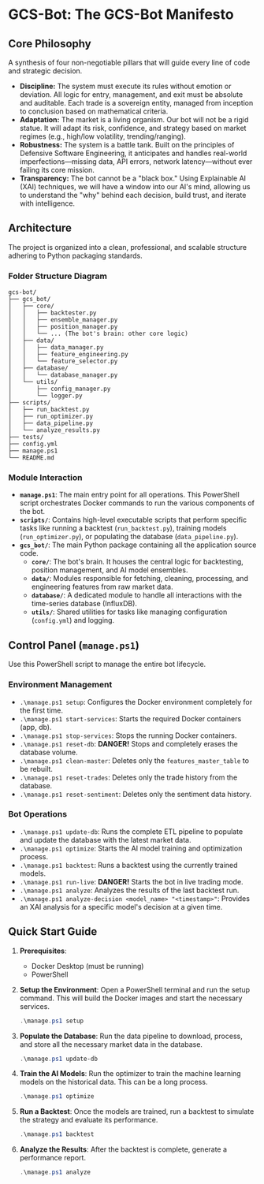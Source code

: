# GCS-Bot: The GCS-Bot Manifesto

## Core Philosophy
A synthesis of four non-negotiable pillars that will guide every line of code and strategic decision.

*   **Discipline:** The system must execute its rules without emotion or deviation. All logic for entry, management, and exit must be absolute and auditable. Each trade is a sovereign entity, managed from inception to conclusion based on mathematical criteria.
*   **Adaptation:** The market is a living organism. Our bot will not be a rigid statue. It will adapt its risk, confidence, and strategy based on market regimes (e.g., high/low volatility, trending/ranging).
*   **Robustness:** The system is a battle tank. Built on the principles of Defensive Software Engineering, it anticipates and handles real-world imperfections—missing data, API errors, network latency—without ever failing its core mission.
*   **Transparency:** The bot cannot be a "black box." Using Explainable AI (XAI) techniques, we will have a window into our AI's mind, allowing us to understand the "why" behind each decision, build trust, and iterate with intelligence.

## Architecture

The project is organized into a clean, professional, and scalable structure adhering to Python packaging standards.

### Folder Structure Diagram

```
gcs-bot/
├── gcs_bot/
│   ├── core/
│   │   ├── backtester.py
│   │   ├── ensemble_manager.py
│   │   ├── position_manager.py
│   │   └── ... (The bot's brain: other core logic)
│   ├── data/
│   │   ├── data_manager.py
│   │   ├── feature_engineering.py
│   │   └── feature_selector.py
│   ├── database/
│   │   └── database_manager.py
│   └── utils/
│       ├── config_manager.py
│       └── logger.py
├── scripts/
│   ├── run_backtest.py
│   ├── run_optimizer.py
│   ├── data_pipeline.py
│   └── analyze_results.py
├── tests/
├── config.yml
├── manage.ps1
└── README.md
```

### Module Interaction

*   **`manage.ps1`**: The main entry point for all operations. This PowerShell script orchestrates Docker commands to run the various components of the bot.
*   **`scripts/`**: Contains high-level executable scripts that perform specific tasks like running a backtest (`run_backtest.py`), training models (`run_optimizer.py`), or populating the database (`data_pipeline.py`).
*   **`gcs_bot/`**: The main Python package containing all the application source code.
    *   **`core/`**: The bot's brain. It houses the central logic for backtesting, position management, and AI model ensembles.
    *   **`data/`**: Modules responsible for fetching, cleaning, processing, and engineering features from raw market data.
    *   **`database/`**: A dedicated module to handle all interactions with the time-series database (InfluxDB).
    *   **`utils/`**: Shared utilities for tasks like managing configuration (`config.yml`) and logging.

## Control Panel (`manage.ps1`)

Use this PowerShell script to manage the entire bot lifecycle.

### Environment Management
*   `.\manage.ps1 setup`: Configures the Docker environment completely for the first time.
*   `.\manage.ps1 start-services`: Starts the required Docker containers (app, db).
*   `.\manage.ps1 stop-services`: Stops the running Docker containers.
*   `.\manage.ps1 reset-db`: **DANGER!** Stops and completely erases the database volume.
*   `.\manage.ps1 clean-master`: Deletes only the `features_master_table` to be rebuilt.
*   `.\manage.ps1 reset-trades`: Deletes only the trade history from the database.
*   `.\manage.ps1 reset-sentiment`: Deletes only the sentiment data history.

### Bot Operations
*   `.\manage.ps1 update-db`: Runs the complete ETL pipeline to populate and update the database with the latest market data.
*   `.\manage.ps1 optimize`: Starts the AI model training and optimization process.
*   `.\manage.ps1 backtest`: Runs a backtest using the currently trained models.
*   `.\manage.ps1 run-live`: **DANGER!** Starts the bot in live trading mode.
*   `.\manage.ps1 analyze`: Analyzes the results of the last backtest run.
*   `.\manage.ps1 analyze-decision <model_name> "<timestamp>"`: Provides an XAI analysis for a specific model's decision at a given time.

## Quick Start Guide

1.  **Prerequisites**:
    *   Docker Desktop (must be running)
    *   PowerShell

2.  **Setup the Environment**:
    Open a PowerShell terminal and run the setup command. This will build the Docker images and start the necessary services.
    ```powershell
    .\manage.ps1 setup
    ```

3.  **Populate the Database**:
    Run the data pipeline to download, process, and store all the necessary market data in the database.
    ```powershell
    .\manage.ps1 update-db
    ```

4.  **Train the AI Models**:
    Run the optimizer to train the machine learning models on the historical data. This can be a long process.
    ```powershell
    .\manage.ps1 optimize
    ```

5.  **Run a Backtest**:
    Once the models are trained, run a backtest to simulate the strategy and evaluate its performance.
    ```powershell
    .\manage.ps1 backtest
    ```

6.  **Analyze the Results**:
    After the backtest is complete, generate a performance report.
    ```powershell
    .\manage.ps1 analyze
    ```
